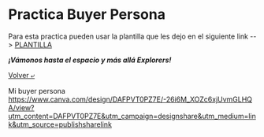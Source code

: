 # Practica Buyer Persona

Para esta practica pueden usar la plantilla que les dejo en el siguiente link --> [PLANTILLA](./2.-persona.pdf)

***¡Vámonos hasta el espacio y más allá Explorers!***

[Volver &ldca;](/01%20-%20INTRO/README.md "Regresar a página anterior")

Mi buyer persona
https://www.canva.com/design/DAFPVT0PZ7E/-26i6M_XOZc6xjUvmGLHQA/view?utm_content=DAFPVT0PZ7E&utm_campaign=designshare&utm_medium=link&utm_source=publishsharelink
